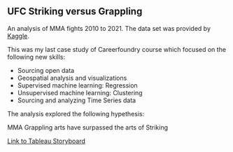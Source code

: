 ## UFC Striking versus Grappling

An analysis of MMA fights 2010 to 2021. The data set was provided by [Kaggle](https://www.kaggle.com/mdabbert/ultimate-ufc-dataset?select=most-recent-event.csv).

This was my last case study of Careerfoundry course which focused on the following new skills:
* Sourcing open data
* Geospatial analysis and visualizations
* Supervised machine learning: Regression
* Unsupervised machine learning: Clustering
* Sourcing and analyzing Time Series data

The analysis explored the following hypethesis:

MMA Grappling arts have surpassed the arts of Striking

[Link to Tableau Storyboard](https://public.tableau.com/app/profile/heidi.jansen.van.rensburg/viz/Exercise6_7_16326013085460/Story1)

